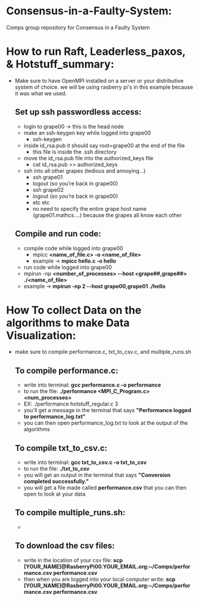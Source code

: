 # Consensus-in-a-Faulty-System:
Comps group repository for Consensus in a Faulty System


# How to run Raft, Leaderless_paxos, & Hotstuff_summary:
- Make sure to have OpenMPI installed on a server or your distributive system of choice. we will be using rasberry pi's in this example because it was what we used.

    ## Set up ssh passwordless access: 
    - login to grape00 → this is the head node 
    - make an ssh-keygen key while logged into grape00
        - ssh-keygen
    - inside id_rsa.pub it should say root=grape00 at the end of the file 
        - this file is inside the .ssh directory 
    - move the id_rsa.pub file into the authorized_keys file 
        - cat id_rsa.pub >> authorized_keys
    - ssh into all other grapes (tedious and annoying…) 
        - ssh grape01
        - logout (so you’re back in grape00)
        - ssh grape02
        - logout (so you’re back in grape00)
        - etc etc 
        - no need to specify the entire grape host name (grape01.mathcs….) because the grapes all know each other

    ## Compile and run code: 
    - compile code while logged into grape00
        - mpicc **<name_of_file.c> -o <name_of_file>**
        - example → **mpicc hello.c -o hello**
    - run code while logged into grape00
    - mpirun -np **<number_of_processes> --host <grape##,grape##> ./<name_of_file>**
    - example → **mpirun -np 2 --host grape00,grape01 ./hello** 


# How To collect Data on the algorithms to make Data Visualization:
* make sure to compile performance.c, txt_to_csv.c, and multiple_runs.sh
    ## To compile performance.c:
    - write into terminal: **gcc performance.c -o performance**
    - to run the file: **./performance <MPI_C_Program.c> <num_processes>**
    - EX: ./performance hotstuff_regular.c 3
    - you'll get a message in the terminal that says **"Performance logged to performance_log.txt"**
    - you can then open performance_log.txt to look at the output of the algorithms

    ## To compile txt_to_csv.c:
    - write into terminal: **gcc txt_to_csv.c -o txt_to_csv**
    - to run the file: **./txt_to_csv**
    - you will get an output in the terminal that says **"Conversion completed successfully."**
    - you will get a file made called **performance.csv** that you can then open to look at your data

    ## To compile multiple_runs.sh:
    - 

    ## To download the csv files:
    - write in the location of your csv file: **scp [YOUR_NAME]@RasberryPi00.YOUR_EMAIL.org:~/Comps/performance.csv performance.csv**
    - then when you are logged into your local computer write:  **scp [YOUR_NAME]@RasberryPi00.YOUR_EMAIL.org:~/Comps/performance.csv performance.csv**